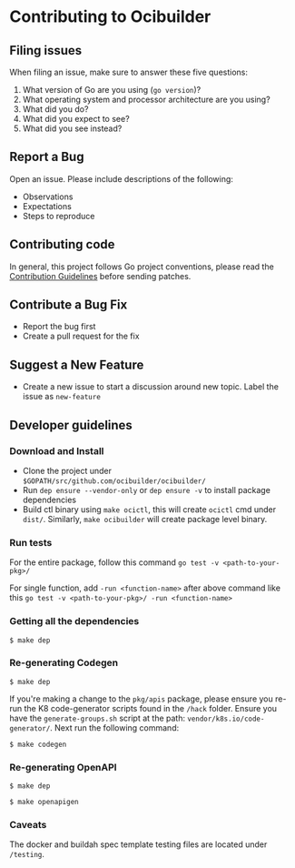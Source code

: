 # Contributing to Ocibuilder

## Filing issues

When filing an issue, make sure to answer these five questions:

1. What version of Go are you using (`go version`)?
2. What operating system and processor architecture are you using?
3. What did you do?
4. What did you expect to see?
5. What did you see instead?

## Report a Bug

Open an issue. Please include descriptions of the following:
- Observations
- Expectations
- Steps to reproduce

## Contributing code

In general, this project follows Go project conventions, please read the [Contribution Guidelines](https://golang.org/doc/contribute.html) before sending patches.

## Contribute a Bug Fix

- Report the bug first
- Create a pull request for the fix

## Suggest a New Feature

- Create a new issue to start a discussion around new topic. Label the issue as `new-feature`

## Developer guidelines

### Download and Install

- Clone the project under `$GOPATH/src/github.com/ocibuilder/ocibuilder/`
- Run `dep ensure --vendor-only` or `dep ensure -v` to install package dependencies
- Build ctl binary using `make ocictl`, this will create `ocictl` cmd under `dist/`. Similarly, `make ocibuilder` will create package level binary.

### Run tests

For the entire package, follow this command
`go test -v <path-to-your-pkg>/`

For single function, add `-run <function-name>` after above command like this
`go test -v <path-to-your-pkg>/ -run <function-name>`

### Getting all the dependencies

```
$ make dep
```

### Re-generating Codegen

```
$ make dep
```

If you're making a change to the `pkg/apis` package, please ensure you re-run the K8 code-generator scripts found in the `/hack` folder. Ensure you have the `generate-groups.sh` script at the path: `vendor/k8s.io/code-generator/`. Next run the following command:

```
$ make codegen
```

### Re-generating OpenAPI

```
$ make dep
```

```
$ make openapigen
```

### Caveats

The docker and buildah spec template testing files are located under `/testing`.
